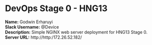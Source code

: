 # DevOps Stage 0 - HNG13

**Name:** Godwin Erharuyi  
**Slack Username:** @Device  
**Description:** Simple NGINX web server deployment for HNG13 Stage 0.  
**Server URL:** http://http:/172.26.52.182/
